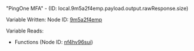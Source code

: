 "PingOne MFA" - (ID: local.9m5a2f4emp.payload.output.rawResponse.size)

Variable Written:
Node ID: [9m5a2f4emp](../nodes/9m5a2f4emp.md)

Variable Reads:
* Functions (Node ID: [nf4hv96sui](../nodes/nf4hv96sui.md))
